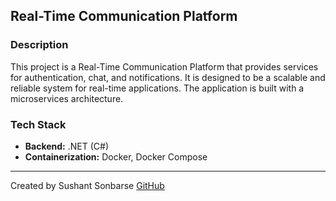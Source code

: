 ## Real-Time Communication Platform

### Description

This project is a Real-Time Communication Platform that provides services for authentication, chat, and notifications. It is designed to be a scalable and reliable system for real-time applications. The application is built with a microservices architecture.

### Tech Stack

- **Backend:** .NET (C#)
- **Containerization:** Docker, Docker Compose

---

Created by Sushant Sonbarse
[GitHub](https://github.com/sonbarse17)
